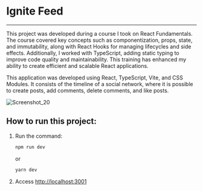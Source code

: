# Ignite Feed
---
This project was developed during a course I took on React Fundamentals. The course covered key concepts such as componentization, props, state, and immutability, along with React Hooks for managing lifecycles and side effects. Additionally, I worked with TypeScript, adding static typing to improve code quality and maintainability. This training has enhanced my ability to create efficient and scalable React applications.

This application was developed using React, TypeScript, Vite, and CSS Modules. It consists of the timeline of a social network, where it is possible to create posts, add comments, delete comments, and like posts.

![Screenshot_20](https://github.com/user-attachments/assets/f0e35567-a1e6-4016-bbb0-b6bebcf1f3a1)

## How to run this project:
1. Run the command:
   ```bash
   npm run dev
   ```
   or
   ```bash
   yarn dev
   ```
2. Access [http://localhost:3001](http://localhost:3001)
